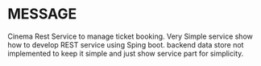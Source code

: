 # MESSAGE
Cinema Rest Service to manage ticket booking. Very Simple service show how to develop REST service using Sping boot.
backend data store not implemented to keep it simple and just show service part for simplicity.
